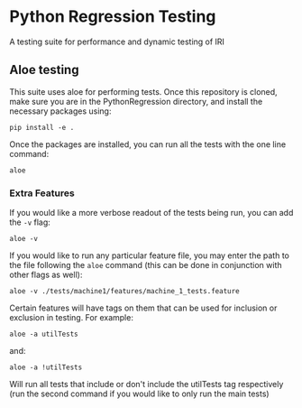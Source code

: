 # Python Regression Testing

A testing suite for performance and dynamic testing of IRI

## Aloe testing

This suite uses aloe for performing tests. Once this repository is cloned, make sure you are in the PythonRegression directory, and install the necessary packages using: 
```
pip install -e .
```

Once the packages are installed, you can run all the tests with the one line command: 
```
aloe
```

### Extra Features

If you would like a more verbose readout of the tests being run, you can add the `-v` flag:
```
aloe -v
```

If you would like to run any particular feature file, you may enter the path to the file following the `aloe` command (this can be done in conjunction with other flags as well):
```
aloe -v ./tests/machine1/features/machine_1_tests.feature
```

Certain features will have tags on them that can be used for inclusion or exclusion in testing. For example:
```
aloe -a utilTests
``` 
and:
```
aloe -a !utilTests
```

Will run all tests that include or don't include the utilTests tag respectively (run the second command if you would like to only run the main tests) 